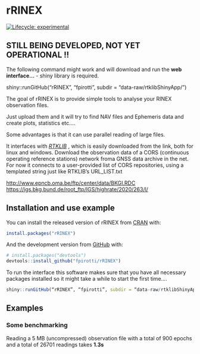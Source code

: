 
<!-- README.md is generated from README.Rmd. Please edit that file -->

# rRINEX

<!-- badges: start -->

[![Lifecycle:
experimental](https://img.shields.io/badge/lifecycle-experimental-orange.svg)](https://lifecycle.r-lib.org/articles/stages.html#experimental)

<!-- badges: end -->

## STILL BEING DEVELOPED, NOT YET OPERATIONAL !!

The following command might work and will download and run the **web
interface…** - shiny library is required.

shiny::runGitHub(“rRINEX”, “fpirotti”, subdir =
“data-raw/rtklibShinyApp/”)

The goal of rRINEX is to provide simple tools to analyse your RINEX
observation files.

Just upload them and it will try to find NAV files and Ephemeris data
and create plots, statistics etc….

Some advantages is that it can use parallel reading of large files.

It interfaces with
<a href="http://www.rtklib.com" target="_blank"><em>RTKLIB</em></a> ,
which is easily downloaded from the link, both for linux and windows.
Download the observation data of a CORS (continuous operating reference
stations) network froma GNSS data archive in the net. For now it
connects to a user-provided list of CORS repositories, using a templated
string just like RTKLIB’s URL_LIST.txt

<http://www.epncb.oma.be/ftp/center/data/BKGI.RDC>
<https://igs.bkg.bund.de/root_ftp/IGS/highrate/2020/263/l/>

## Installation and use example

You can install the released version of rRINEX from
[CRAN](https://CRAN.R-project.org) with:

``` r
install.packages("rRINEX")
```

And the development version from [GitHub](https://github.com/) with:

``` r
# install.packages("devtools")
devtools::install_github("fpirotti/rRINEX")
```

To run the interface this software makes sure
that you have all necessary packages installed so it might take a while to start
the first time....

``` r
shiny::runGitHub(“rRINEX”, “fpirotti”, subdir = “data-raw/rtklibShinyApp/”)

```

## Examples

### Some benchmarking

Reading a 5 MB (uncompressed) observation file with a total of 900
epochs and a total of 26701 readings takes **1.3s**
